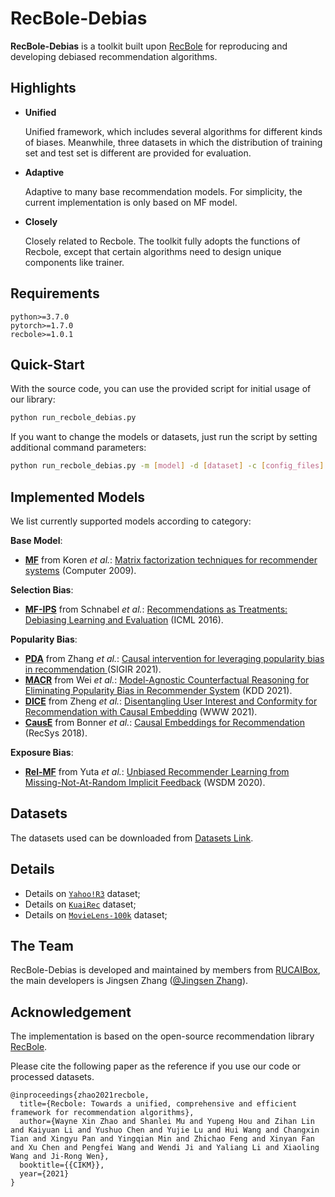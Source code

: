 # RecBole-Debias

**RecBole-Debias** is a toolkit built upon [RecBole](https://github.com/RUCAIBox/RecBole) for reproducing and developing debiased recommendation algorithms.

## Highlights

* **Unified**

    Unified framework, which includes several algorithms for different kinds of biases. Meanwhile, three datasets in which the distribution of training set and test set is different are provided for evaluation.

* **Adaptive**

    Adaptive to many base recommendation models. For simplicity, the current implementation is only based on MF model.
    
* **Closely**

    Closely related to Recbole. The toolkit fully adopts the functions of Recbole, except that certain algorithms need to design unique components like trainer.

## Requirements

```
python>=3.7.0
pytorch>=1.7.0
recbole>=1.0.1
```

## Quick-Start

With the source code, you can use the provided script for initial usage of our library:

```bash
python run_recbole_debias.py
```

If you want to change the models or datasets, just run the script by setting additional command parameters:

```bash
python run_recbole_debias.py -m [model] -d [dataset] -c [config_files]
```

## Implemented Models

We list currently supported models according to category:

**Base Model**:

* **[MF](recbole_debias/model/debiased_recommender/mf.py)** from Koren *et al.*: [Matrix factorization techniques for recommender systems](https://www.inf.unibz.it/~ricci/ISR/papers/ieeecomputer.pdf) (Computer 2009).

**Selection Bias**:

* **[MF-IPS](recbole_debias/model/debiased_recommender/mf_ips.py)** from Schnabel *et al.*: [Recommendations as Treatments: Debiasing Learning and Evaluation](http://proceedings.mlr.press/v48/schnabel16.pdf) (ICML 2016).

**Popularity Bias**:

* **[PDA](recbole_debias/model/debiased_recommender/pda.py)** from Zhang *et al.*: [Causal intervention for leveraging popularity bias in recommendation
](https://arxiv.org/pdf/2105.06067.pdf) (SIGIR 2021).
* **[MACR](recbole_debias/model/debiased_recommender/macr.py)** from Wei *et al.*: [Model-Agnostic Counterfactual Reasoning for Eliminating Popularity Bias in Recommender System](https://arxiv.org/pdf/2010.15363.pdf) (KDD 2021).
* **[DICE](recbole_debias/model/debiased_recommender/dice.py)** from Zheng *et al.*: [Disentangling User Interest and Conformity for Recommendation with Causal Embedding](https://arxiv.org/pdf/2006.11011.pdf?ref=https://githubhelp.com) (WWW 2021).
* **[CausE](recbole_debias/model/debiased_recommender/cause.py)** from Bonner *et al.*: [Causal Embeddings for Recommendation](https://arxiv.org/pdf/1706.07639.pdf?ref=https://githubhelp.com) (RecSys 2018).

**Exposure Bias**:

* **[Rel-MF](recbole_debias/model/debiased_recommender/rel_mf.py)** from Yuta *et al.*: [Unbiased Recommender Learning from Missing-Not-At-Random Implicit Feedback](https://arxiv.org/pdf/1909.03601.pdf) (WSDM 2020).

## Datasets
 The datasets used can be downloaded from [Datasets Link](https://drive.google.com/drive/folders/1W6fvJN9ZjuyeqsIuUeodDJk_ajajHkoG).

## Details

- Details on [`Yahoo!R3`](details/yahoo.md) dataset; 
- Details on [`KuaiRec`](details/kuai.md) dataset; 
- Details on [`MovieLens-100k`](details/ml.md) dataset; 

## The Team

RecBole-Debias is developed and maintained by members from [RUCAIBox](http://aibox.ruc.edu.cn/), the main developers is Jingsen Zhang ([@Jingsen Zhang](https://github.com/JingsenZhang)).

## Acknowledgement

The implementation is based on the open-source recommendation library [RecBole](https://github.com/RUCAIBox/RecBole).

Please cite the following paper as the reference if you use our code or processed datasets.

```
@inproceedings{zhao2021recbole,
  title={Recbole: Towards a unified, comprehensive and efficient framework for recommendation algorithms},
  author={Wayne Xin Zhao and Shanlei Mu and Yupeng Hou and Zihan Lin and Kaiyuan Li and Yushuo Chen and Yujie Lu and Hui Wang and Changxin Tian and Xingyu Pan and Yingqian Min and Zhichao Feng and Xinyan Fan and Xu Chen and Pengfei Wang and Wendi Ji and Yaliang Li and Xiaoling Wang and Ji-Rong Wen},
  booktitle={{CIKM}},
  year={2021}
}

